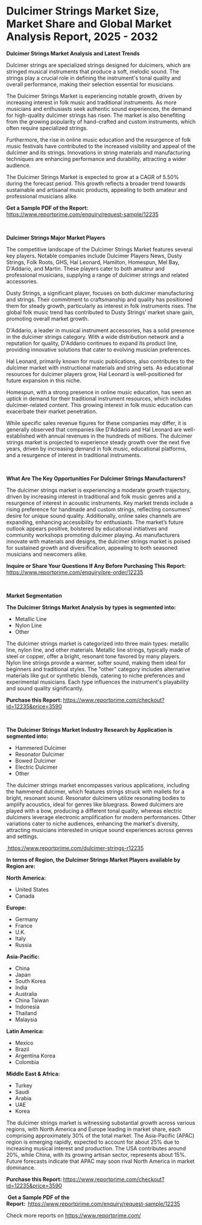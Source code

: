 <p><h1>Dulcimer Strings Market Size, Market Share and Global Market Analysis Report, 2025 - 2032</h1></p><p><strong>Dulcimer Strings Market Analysis and Latest Trends</strong></p>
<p><p>Dulcimer strings are specialized strings designed for dulcimers, which are stringed musical instruments that produce a soft, melodic sound. The strings play a crucial role in defining the instrument's tonal quality and overall performance, making their selection essential for musicians.</p><p>The Dulcimer Strings Market is experiencing notable growth, driven by increasing interest in folk music and traditional instruments. As more musicians and enthusiasts seek authentic sound experiences, the demand for high-quality dulcimer strings has risen. The market is also benefiting from the growing popularity of hand-crafted and custom instruments, which often require specialized strings.</p><p>Furthermore, the rise in online music education and the resurgence of folk music festivals have contributed to the increased visibility and appeal of the dulcimer and its strings. Innovations in string materials and manufacturing techniques are enhancing performance and durability, attracting a wider audience.</p><p>The Dulcimer Strings Market is expected to grow at a CAGR of 5.50% during the forecast period. This growth reflects a broader trend towards sustainable and artisanal music products, appealing to both amateur and professional musicians alike.</p></p>
<p><strong>Get a Sample PDF of the Report:&nbsp;</strong> <a href="https://www.reportprime.com/enquiry/request-sample/12235?utm_campaign=3135&utm_medium=2&utm_source=Github&utm_content=ia&utm_term=18032025&utm_id=dulcimer-strings">https://www.reportprime.com/enquiry/request-sample/12235</a></p>
<p>&nbsp;</p>
<p><strong>Dulcimer Strings Major Market Players</strong></p>
<p><p>The competitive landscape of the Dulcimer Strings Market features several key players. Notable companies include Dulcimer Players News, Dusty Strings, Folk Roots, GHS, Hal Leonard, Hamilton, Homespun, Mel Bay, D'Addario, and Martin. These players cater to both amateur and professional musicians, supplying a range of dulcimer strings and related accessories.</p><p>Dusty Strings, a significant player, focuses on both dulcimer manufacturing and strings. Their commitment to craftsmanship and quality has positioned them for steady growth, particularly as interest in folk instruments rises. The global folk music trend has contributed to Dusty Strings’ market share gain, promoting overall market growth.</p><p>D'Addario, a leader in musical instrument accessories, has a solid presence in the dulcimer strings category. With a wide distribution network and a reputation for quality, D'Addario continues to expand its product line, providing innovative solutions that cater to evolving musician preferences.</p><p>Hal Leonard, primarily known for music publications, also contributes to the dulcimer market with instructional materials and string sets. As educational resources for dulcimer players grow, Hal Leonard is well-positioned for future expansion in this niche.</p><p>Homespun, with a strong presence in online music education, has seen an uptick in demand for their traditional instrument resources, which includes dulcimer-related content. This growing interest in folk music education can exacerbate their market penetration.</p><p>While specific sales revenue figures for these companies may differ, it is generally observed that companies like D'Addario and Hal Leonard are well-established with annual revenues in the hundreds of millions. The dulcimer strings market is projected to experience steady growth over the next five years, driven by increasing demand in folk music, educational platforms, and a resurgence of interest in traditional instruments.</p></p>
<p>&nbsp;</p>
<p><strong>What Are The Key Opportunities For Dulcimer Strings Manufacturers?</strong></p>
<p><p>The dulcimer strings market is experiencing a moderate growth trajectory, driven by increasing interest in traditional and folk music genres and a resurgence of interest in acoustic instruments. Key market trends include a rising preference for handmade and custom strings, reflecting consumers' desire for unique sound quality. Additionally, online sales channels are expanding, enhancing accessibility for enthusiasts. The market’s future outlook appears positive, bolstered by educational initiatives and community workshops promoting dulcimer playing. As manufacturers innovate with materials and designs, the dulcimer strings market is poised for sustained growth and diversification, appealing to both seasoned musicians and newcomers alike.</p></p>
<p><strong>Inquire or Share Your Questions If Any Before Purchasing This Report:</strong> <a href="https://www.reportprime.com/enquiry/pre-order/12235?utm_campaign=3135&utm_medium=2&utm_source=Github&utm_content=ia&utm_term=18032025&utm_id=dulcimer-strings">https://www.reportprime.com/enquiry/pre-order/12235</a></p>
<p>&nbsp;</p>
<p><strong>Market Segmentation</strong></p>
<p><strong>The Dulcimer Strings Market Analysis by types is segmented into:</strong></p>
<p><ul><li>Metallic Line</li><li>Nylon Line</li><li>Other</li></ul></p>
<p><p>The dulcimer strings market is categorized into three main types: metallic line, nylon line, and other materials. Metallic line strings, typically made of steel or copper, offer a bright, resonant tone favored by many players. Nylon line strings provide a warmer, softer sound, making them ideal for beginners and traditional styles. The "other" category includes alternative materials like gut or synthetic blends, catering to niche preferences and experimental musicians. Each type influences the instrument's playability and sound quality significantly.</p></p>
<p><strong>Purchase this Report:&nbsp;</strong><a href="https://www.reportprime.com/checkout?id=12235&price=3590&utm_campaign=3135&utm_medium=2&utm_source=Github&utm_content=ia&utm_term=18032025&utm_id=dulcimer-strings">https://www.reportprime.com/checkout?id=12235&price=3590</a></p>
<p>&nbsp;</p>
<p><strong>The Dulcimer Strings Market Industry Research by Application is segmented into:</strong></p>
<p><ul><li>Hammered Dulcimer</li><li>Resonator Dulcimer</li><li>Bowed Dulcimer</li><li>Electric Dulcimer</li><li>Other</li></ul></p>
<p><p>The dulcimer strings market encompasses various applications, including the hammered dulcimer, which features strings struck with mallets for a bright, resonant sound. Resonator dulcimers utilize resonating bodies to amplify acoustics, ideal for genres like bluegrass. Bowed dulcimers are played with a bow, producing a different tonal quality, whereas electric dulcimers leverage electronic amplification for modern performances. Other variations cater to niche audiences, enhancing the market's diversity, attracting musicians interested in unique sound experiences across genres and settings.</p></p>
<p><a href="https://www.reportprime.com/dulcimer-strings-r12235?utm_campaign=3135&utm_medium=2&utm_source=Github&utm_content=ia&utm_term=18032025&utm_id=dulcimer-strings">&nbsp;https://www.reportprime.com/dulcimer-strings-r12235</a></p>
<p><strong>In terms of Region, the Dulcimer Strings Market Players available by Region are:</strong></p>
<p>
    <p> <strong> North America: </strong>
        <ul>
            <li>United States</li>
            <li>Canada</li>
        </ul>
        </p> 
    <p> <strong> Europe: </strong>
        <ul>
            <li>Germany</li>
            <li>France</li>
            <li>U.K.</li>
            <li>Italy</li>
            <li>Russia</li>
        </ul>
        </p> 
    <p> <strong> Asia-Pacific: </strong>
        <ul>
            <li>China</li>
            <li>Japan</li>
            <li>South Korea</li>
            <li>India</li>
            <li>Australia</li>
            <li>China Taiwan</li>
            <li>Indonesia</li>
            <li>Thailand</li>
            <li>Malaysia</li>
        </ul>
        </p> 
    <p> <strong> Latin America: </strong>
        <ul>
            <li>Mexico</li>
            <li>Brazil</li>
            <li>Argentina Korea</li>
            <li>Colombia</li>
        </ul>
        </p> 
    <p> <strong> Middle East & Africa: </strong>
        <ul>
            <li>Turkey</li>
            <li>Saudi</li>
            <li>Arabia</li>
            <li>UAE</li>
            <li>Korea</li>
        </ul>
    </p>
    </p>
<p><p>The dulcimer strings market is witnessing substantial growth across various regions, with North America and Europe leading in market share, each comprising approximately 30% of the total market. The Asia-Pacific (APAC) region is emerging rapidly, expected to account for about 25% due to increasing musical interest and production. The USA contributes around 20%, while China, with its growing artisan sector, represents about 15%. Future forecasts indicate that APAC may soon rival North America in market dominance.</p></p>
<p><strong>Purchase this Report: </strong><a href="https://www.reportprime.com/checkout?id=12235&price=3590&utm_campaign=3135&utm_medium=2&utm_source=Github&utm_content=ia&utm_term=18032025&utm_id=dulcimer-strings">https://www.reportprime.com/checkout?id=12235&price=3590</a></p>
<p>&nbsp;<strong>Get a Sample PDF of the Report:&nbsp;&nbsp;</strong><a href="https://www.reportprime.com/enquiry/request-sample/12235?utm_campaign=3135&utm_medium=2&utm_source=Github&utm_content=ia&utm_term=18032025&utm_id=dulcimer-strings">https://www.reportprime.com/enquiry/request-sample/12235</a></p>
<p><strong></strong></p>
<p>Check more reports on <a href="https://www.reportprime.com/?utm_campaign=3135&utm_medium=2&utm_source=Github&utm_content=ia&utm_term=18032025&utm_id=dulcimer-strings">https://www.reportprime.com/</a></p>
